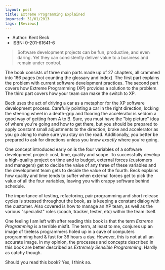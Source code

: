 ```yaml
---
layout: post
title: Extreme Programming Explained
imported: 31/01/2013
tags: [Reviews]
---
```


* Author: Kent Beck
* ISBN:   0-201-61641-6

> Software development projects can be fun, productive, and even daring. Yet they can
> consistently deliver value to a business and remain under control.

The book consists of three main parts made up of 27 chapters, all crammed into 166 pages
(not counting the glossary and index). The first part explains the problem with current
software development practices. The second part covers how Extreme Programming (XP)
provides a solution to the problem. The third part covers how your team can make the
switch to XP.

Beck uses the act of driving a car as a metaphor for the XP software development process.
Carefully pointing a car in the right direction, locking the steering wheel in a
death-grip and flooring the accelerator is seldom a good way of getting from A to B. Sure,
you must have the "big picture" idea of where you're going and how to get there, but you
should be prepared to apply constant small adjustments to the direction, brake and
accelerator as you go along to make sure you stay on the road. Additionally, you better be
prepared to ask for directions unless you know *exactly* where you're going.

One concept introduced early on is the four variables of a software development project:
cost, time, quality and scope. To successfully develop a high-quality project on time and
to budget, external forces (customers and managers) get to decide the value of any three
of these variables and the development team gets to decide the value of the fourth. Beck
explains how quality and time tends to suffer when external forces get to pick the value
of all the four variables, leaving you with crappy software behind schedule.

The importance of testing, refactoring, pair programming and short release cycles is
stressed throughout the book, as is keeping a constant dialog with the customer. Also
covered is how to manage an XP team, as well as the various "specialist" roles (coach,
tracker, tester, etc) within the team itself.

One feeling I am left with after reading this book is that the term *Extreme Programming*
is a terrible misfit. The term, at least to me, conjures up an image of tireless
programmers holed up in a cave of computers programming hard &amp; fast for 36 hours a
day. However, this is not at all an accurate image. In my opinion, the processes and
concepts described in this book are better described as *Extremely Sensible Programming*.
Hardly as catchy though.

Should you read this book? Yes, I think so.

